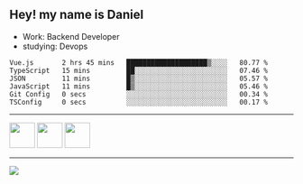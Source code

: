 ## Hey! my name is Daniel

- Work: Backend Developer
- studying: Devops

<!--START_SECTION:waka-->

```text
Vue.js       2 hrs 45 mins   ████████████████████▒░░░░   80.77 %
TypeScript   15 mins         ██░░░░░░░░░░░░░░░░░░░░░░░   07.46 %
JSON         11 mins         █▒░░░░░░░░░░░░░░░░░░░░░░░   05.57 %
JavaScript   11 mins         █▒░░░░░░░░░░░░░░░░░░░░░░░   05.46 %
Git Config   0 secs          ░░░░░░░░░░░░░░░░░░░░░░░░░   00.34 %
TSConfig     0 secs          ░░░░░░░░░░░░░░░░░░░░░░░░░   00.17 %
```

<!--END_SECTION:waka-->
    

<hr>
<div>
    <img height="45" src="https://img.icons8.com/color/48/000000/nodejs.png"/>
    <img height="45" src="https://www.vectorlogo.zone/logos/golang/golang-ar21.svg">
    <img height="45" src="https://www.vectorlogo.zone/logos/nestjs/nestjs-icon.svg">
</div>
<hr>
<div>
    <a href="https://www.linkedin.com/in/daniel-lucas-bb7b82193/" target="_blank">
        <img src="https://img.shields.io/badge/LinkedIn-0077B5?style=for-the-badge&logo=linkedin&logoColor=white">
    </a>
</div>
